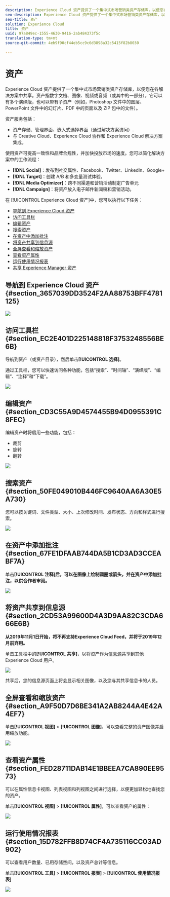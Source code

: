 ```yaml
---
description: Experience Cloud 资产提供了一个集中式市场营销类资产存储库，以便您在各解决方案中共享。资产指数字文档、图像、视频或音频（或其中的一部分），它可以有多个演绎版，也可以带有子资产（例如，Photoshop 文件中的图层、PowerPoint 文件中的幻灯片、PDF 中的页面以及 ZIP 包中的文件）。
seo-description: Experience Cloud 资产提供了一个集中式市场营销类资产存储库，以便您在各解决方案中共享。资产指数字文档、图像、视频或音频（或其中的一部分），它可以有多个演绎版，也可以带有子资产（例如，Photoshop 文件中的图层、PowerPoint 文件中的幻灯片、PDF 中的页面以及 ZIP 包中的文件）。
seo-title: 资产
solution: Experience Cloud
title: 资产
uuid: 97a849ec-1555-4630-9416-2ab484373f5c
translation-type: tm+mt
source-git-commit: 4eb9f90cf44eb5cc9c6d3898a32c5415f82b8030

---
```



# 资产

Experience Cloud 资产提供了一个集中式市场营销类资产存储库，以便您在各解决方案中共享。资产指数字文档、图像、视频或音频（或其中的一部分），它可以有多个演绎版，也可以带有子资产（例如，Photoshop 文件中的图层、PowerPoint 文件中的幻灯片、PDF 中的页面以及 ZIP 包中的文件）。

<!-- asset.xml -->
资产服务包括：

* 资产存储、管理界面、嵌入式选择界面（通过解决方案访问）.
* 与 Creative Cloud、Experience Cloud 协作和 Experience Cloud 解决方案集成。

使用资产可提高一致性和品牌合规性，并加快投放市场的速度。您可以简化解决方案中的工作流程：

* **[!DNL Social]**：发布到社交属性、Facebook、Twitter、LinkedIn、Google+
* **[!DNL Target]**：创建 A/B 和多变量测试体验。
* **[!DNL Media Optimizer]**：跨不同渠道和营销活动制定广告单元
* **[!DNL Campaign]**：将资产放入电子邮件新闻稿和营销活动。

在 [!UICONTROL Experience Cloud 资产]中，您可以执行以下任务：

* [导航到 Experience Cloud 资产](../experience-cloud-assets/experience-cloud-assets.md#section_3657039DD3524F2AA88753BFF4781125)
* [访问工具栏](../experience-cloud-assets/experience-cloud-assets.md#section_EC2E401D225148818F3753248556BE6B)
* [编辑资产](../experience-cloud-assets/experience-cloud-assets.md#section_CD3C55A9D4574455B94D0955391C8FEC)
* [搜索资产](../experience-cloud-assets/experience-cloud-assets.md#section_50FE049010B446FC9640AA6A30E5A730)
* [在资产中添加批注](../experience-cloud-assets/experience-cloud-assets.md#section_67FE1DFAAB744DA5B1CD3AD3CCEABF7A)
* [将资产共享到信息源](../experience-cloud-assets/experience-cloud-assets.md#section_2CD53A99600D4A3D9AA82C3CDA666E6B)
* [全屏查看和缩放资产](../experience-cloud-assets/experience-cloud-assets.md#section_A9F50D7D6BE341A2AB8244A4E42A4EF7)
* [查看资产属性](../experience-cloud-assets/experience-cloud-assets.md#section_FED28711DAB14E1BBEEA7CA890EE9573)
* [运行使用情况报表](../experience-cloud-assets/experience-cloud-assets.md#section_15D782FFB8D74CF4A735116CC03AD902)
* [共享 Experience Manager 资产](../experience-cloud-assets/experience-cloud-assets.md#section_45C1B72F4D274F54BC6CCB64D2580AC5)

## 导航到 Experience Cloud 资产 {#section_3657039DD3524F2AA88753BFF4781125}

![](assets/asset-nav.png)

## 访问工具栏 {#section_EC2E401D225148818F3753248556BE6B}

导航到资产（或资产目录），然后单击&#x200B;**[!UICONTROL 选择]**。

通过工具栏，您可以快速访问各种功能，包括“搜索”、“时间轴”、“演绎版”、“编辑”、“注释”和“下载”。

![](assets/asset-tools.png)

## 编辑资产 {#section_CD3C55A9D4574455B94D0955391C8FEC}

编辑资产时将启用一些功能，包括：

* 裁剪
* 旋转
* 翻转

![](assets/asset-edit.png)

## 搜索资产 {#section_50FE049010B446FC9640AA6A30E5A730}

您可以按关键词、文件类型、大小、上次修改时间、发布状态、方向和样式进行搜索。

![](assets/asset-search.png)

## 在资产中添加批注 {#section_67FE1DFAAB744DA5B1CD3AD3CCEABF7A}

单击&#x200B;**[!UICONTROL 注释]后，可以在图像上绘制圆圈或箭头，并在资产中添加批注，以供合作者审阅。**

![](assets/assets-annotate.png)

## 将资产共享到信息源 {#section_2CD53A99600D4A3D9AA82C3CDA666E6B}

**从2019年11月1日开始，将不再支持Experience Cloud Feed，并将于2019年12月前弃用。**

单击工具栏中的&#x200B;**[!UICONTROL 共享]**，以将资产作为[信息源](../feed.md#concept_9256B8768A294009A777282DD8719213)共享到其他 Experience Cloud 用户。

![](assets/assets-share-card.png)

共享后，您的信息源页面上将会显示相关图像，以及您与其共享信息卡的人员。

## 全屏查看和缩放资产 {#section_A9F50D7D6BE341A2AB8244A4E42A4EF7}

单击&#x200B;**[!UICONTROL 视图]** &gt; **[!UICONTROL 图像]**，可以查看完整的资产图像并启用缩放功能。

![](assets/asset-zoom.png)

## 查看资产属性 {#section_FED28711DAB14E1BBEEA7CA890EE9573}

可以在属性信息卡视图、列表视图和列视图之间进行选择，以便更加轻松地查找您的资产。

单击&#x200B;**[!UICONTROL 视图]** &gt; **[!UICONTROL 属性]**，可以查看资产的属性：

![](assets/asset-properties.png)

## 运行使用情况报表 {#section_15D782FFB8D74CF4A735116CC03AD902}

可以查看用户数量、已用存储空间，以及资产总计等信息。

单击&#x200B;**[!UICONTROL 工具]** &gt; **[!UICONTROL 报表]** &gt; **[!UICONTROL 使用情况报表]**

![](assets/assets-usage-report.png)
